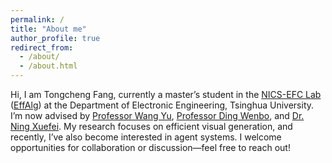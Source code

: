 ```yaml
---
permalink: /
title: "About me"
author_profile: true
redirect_from: 
  - /about/
  - /about.html
---
```


Hi, I am Tongcheng Fang, currently a master’s student in the [NICS-EFC Lab](https://nicsefc.ee.tsinghua.edu.cn/) ([EffAlg](https://nics-effalg.com/)) at the Department of Electronic Engineering, Tsinghua University. I’m now advised by [Professor Wang Yu](https://nicsefc.ee.tsinghua.edu.cn/people/YuWang), [Professor Ding Wenbo](https://ssr-group.net/), and [Dr. Ning Xuefei](https://nics-effalg.com/ningxuefei/). My research focuses on efficient visual generation, and recently, I’ve also become interested in agent systems. I welcome opportunities for collaboration or discussion—feel free to reach out!
